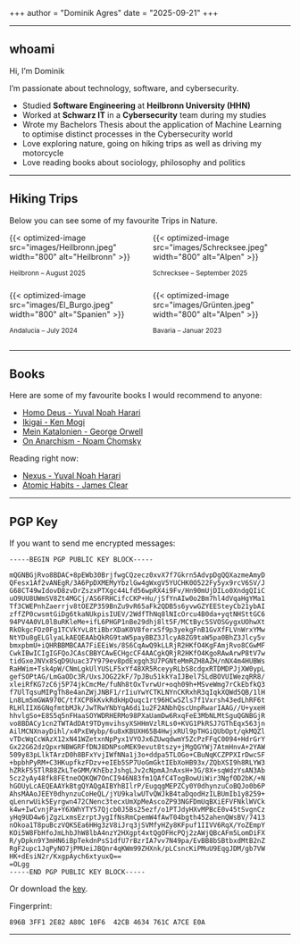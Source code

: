 +++
author = "Dominik Agres"
date = "2025-09-21"
+++

---

## whoami

Hi, I’m Dominik

I’m passionate about technology, software, and cybersecurity.

- Studied **Software Engineering** at **Heilbronn University (HHN)**
- Worked at **Schwarz IT** in a **Cybersecurity** team during my studies
- Wrote my Bachelors Thesis about the application of Machine Learning to optimise distinct processes in the Cybersecurity world
- Love exploring nature, going on hiking trips as well as driving my motorcycle
- Love reading books about sociology, philosophy and politics

---

## Hiking Trips

Below you can see some of my favourite Trips in Nature.

<div style="display: grid; grid-template-columns: 1fr 1fr; gap: 10px;">

<div>
  {{< optimized-image src="images/Heilbronn.jpeg" width="800" alt="Heilbronn" >}}
  <p><small>Heilbronn – August 2025</small></p>
</div>

<div>
  {{< optimized-image src="images/Schrecksee.jpeg" width="800" alt="Alpen" >}}
  <p><small>Schrecksee – September 2025</small></p>
</div>

<div>
  {{< optimized-image src="images/El_Burgo.jpeg" width="800" alt="Spanien" >}}
  <p><small>Andalucia – July 2024</small></p>
</div>

<div>
  {{< optimized-image src="images/Grünten.jpeg" width="800" alt="Alpen" >}}
  <p><small>Bavaria – Januar 2023</small></p>
</div>

</div>


---

## Books

Here are some of my favourite books I would recommend to anyone:

- [Homo Deus - Yuval Noah Harari](https://search.worldcat.org/title/986950078)
- [Ikigai - Ken Mogi](https://search.worldcat.org/title/1357534605?oclcNum=1357534605)
- [Mein Katalonien - George Orwell](https://search.worldcat.org/title/1259326703)
- [On Anarchism - Noam Chomsky](https://search.worldcat.org/title/872702854?oclcNum=872702854)

Reading right now:

- [Nexus - Yuval Noah Harari]()
- [Atomic Habits - James Clear]()

---

## PGP Key

If you want to send me encrypted messages:

```
-----BEGIN PGP PUBLIC KEY BLOCK-----

mQGNBGjRvo8BDAC+8pEWb30BrjfwgCQzecz0xvX7f7Gkrn5AdvpDgQQXazmeAmyD
QFesx1Af2vANEgR/3A6PpDXMEMyYbzlGw4gWxgV5YUCHK0O522Fy5yx9rcV6SV/J
G68CT49wIdovD8zvDrZszxPTXgc44Lfd56wpRX4i9Fv/Hn90mUjDILo0XndgQIiC
uO9UU8UWmSV8Zt4MGCj/AS6FRHCifcCKP+Hu/jSfYnAIw0o2Bm7hl4dVqaHgYMa1
Tf3CWEPnhZaerrjv8tOEZP359BnZu9vR65aFk2QDB5s6yvwGZYEESteyCb21ybAI
zffZP0cwsmtGiDg6tkaNUkpisIUEV/2WdfThNq8lNIcOrcu4B0da+yqtNHSttGC6
94PV4A0VL0lBuRKleMe+ifL6PHGP1nBe29dhj8lt5F/MCtByc5SVOSGygxUOhwXt
RkOkgcFOz0Fg1TCVkYvL8tiBbrXDaK0V8ferxSf9p3yekgFnB1GvXfFLVnWrxYMw
NtYDu8gELGlyaLkAEQEAAbQkRG9taW5payBBZ3JlcyA8ZG9taW5pa0BhZ3Jlcy5v
bmxpbmU+iQHRBBMBCAA7FiEEiWs/8S6CqAwQ9kLLRjR2HKfO4KgFAmjRvo8CGwMF
CwkIBwICIgIGFQoJCAsCBBYCAwECHgcCF4AACgkQRjR2HKfO4KgoRAwArwP8tV7w
tidGxeJNVx8SqD9Uuac37Y979ev8pdExgqh3U7PGNteMmRZH8AZH/nNX4m4HUBWs
RaHWim+Tsk4pW/CNmLgkUlYUSLF5xYf48XR5RceyyRLbS8cdgxRTDMDPJjXW0ypL
gefSOPtAG/LmGaODc3R/UxsJOG22kF/7pJBu51kkYaIJBel7SLdBOVUIWezqRR8/
xleiRfKG7zC6j5P74jkCmcMe/fuNh8tOxTvrwUr+oqh09h+MSveWmg7rCkEbfkQ3
f7UlTqsuMIPgTh8e4anZWjJNBF1/rIiuYwYCTKLNYnCKRxhR3qIqkXQWd5QB/1lH
Ln8Lm5mGWA970C/tfXCP8kKvkRdkHpQuqc1rt96HCwSZls7f1Vxrsh43edLhRF6t
RLHlIIX6GNqfmtbMJk/JwTRwYNbYqA6di1u2F2ANbhQscUnpRwarIAAG//U+yxeH
hhvlgSo+E8S5q5nFHaaSOYWDRHERMo98PXaUamDw6RxqFeE3MbNLMtSguQGNBGjR
vo8BDACy1cn2TWTAdDAt9TDymvihsyXSHHmVzlRLs0+KVG1PkRSJ7GThEqx563jn
AilMCNXnayDihl/x4PxEWybp/6u8xKBUXH65B4HwjxRUl9pTHGiQUbOpt/qkMQZl
vTDcWqCcWAzX12xN41WZetxnNpPyx1VYOJx6ZUwqdwmY5ZcPzFFqC0094+HdrGrY
Gx22G62dzQpxrNBWGRFfDNJ8DNPsoMEK9evut8tszy+jMgQGYWj7AtmHnvA+2YAW
509y83pLlkTArzD0h8BFxYvjIWfNNa1j3o+ddpa5TLOGo+CBuNqKCZPPXIrDwcSF
+bpbhPyRM+C3HKupfkzFDzv+eIEb5SP7UoGmGktIEbXoHB93x/ZQbXSI9h8RLYW3
hZRkF5STlR88ZkLTeGMM/KhEbzJshgLJv2cNpmAJnAxsH+3G/8X+sqWdzYsAN3Ab
5cz2yAy48fk8FEtneOQKQW7OnCI946N83fm1QAfC4TogBowUiWir3NgfOD2bK/+N
hGOUyLcAEQEAAYkBtgQYAQgAIBYhBIlrP/EugqgMEPZCy0Y0dhynzuCoBQJo0b6P
AhsMAAoJEEY0dhynzuCoHeQL/jYU9kalwUTvQWJkB4taDqodHzILBUmIb1y8259+
qLenrwUik5Eyrgwn472CNenc3tecxUmXpMeAscoZP93NGFDmUqBXiEFVFNklWVCk
k4w+IwCvnjPa+Y6XWhYTY57Qjcb0J5Bs25ezf/o1PTJdyHXvMPBcE0v45tSvgnCz
yHq9UD4w6jZgzLxmsEzrptJygIfNsRmCpemW4fAwT04bgth452ahenQWsBV/7413
nOkoa1T8puBczVQKSEa6HHg3zV8iJrq3jSVMfyHZy8KFpuf1IIVV6RqX/YoZEmpY
KOi5W8FbHfoJmLhbJhW8lbA4nzY2HXgpt4xtQgOFHcPQj2zAWjQBcAFm5LomDiFX
R/yDpkn9Y3mHN6iBpTekdnPsS1dfU7rBzrIA7vv7N49pa/EvBB8bSBtbxdMtB2nZ
RgF2upc1JqPyNO7jPMUeiJBQnr4qKWm99ZHXnk/pLCsncKiPMuU9EqgJDM/gb7VW
HK+dEsiN2r/KxgpAych6xtyuxQ==
=OLgg
-----END PGP PUBLIC KEY BLOCK-----
```

Or download the [key](/publickey.asc).

Fingerprint:

```
896B 3FF1 2E82 A80C 10F6  42CB 4634 761C A7CE E0A
```

---
